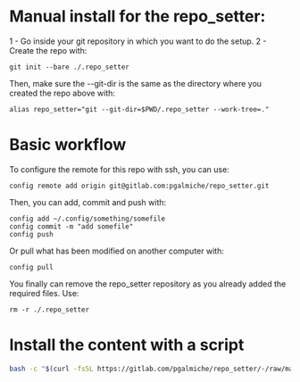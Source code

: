 # Manual install for the repo_setter:

1 - Go inside your git repository in which you want to do the setup.
2 - Create the repo with:
```
git init --bare ./.repo_setter
```

Then, make sure the --git-dir is the same as the directory where you created the repo above with:
```
alias repo_setter="git --git-dir=$PWD/.repo_setter --work-tree=."
```

# Basic workflow

To configure the remote for this repo with ssh, you can use:
```
config remote add origin git@gitlab.com:pgalmiche/repo_setter.git
```

Then, you can add, commit and push with:
```
config add ~/.config/something/somefile
config commit -m "add somefile"
config push
```
Or pull what has been modified on another computer with:
```
config pull
```

You finally can remove the repo_setter repository as you already added the required files.
Use: 
```
rm -r ./.repo_setter
```

# Install the content with a script

```bash
bash -c "$(curl -fsSL https://gitlab.com/pgalmiche/repo_setter/-/raw/master/scripts/config-init)"
```
